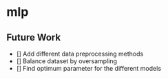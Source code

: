 # mlp


## Future Work

- [] Add different data preprocessing methods
- [] Balance dataset by oversampling
- [] Find optimum parameter for the different models